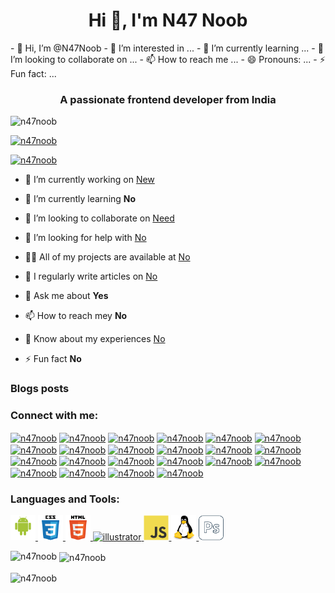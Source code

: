 
<h1 align="center">Hi 👋, I'm N47 Noob</h1>
- 👋 Hi, I’m @N47Noob
- 👀 I’m interested in ...
- 🌱 I’m currently learning ...
- 💞️ I’m looking to collaborate on ...
- 📫 How to reach me ...
- 😄 Pronouns: ...
- ⚡ Fun fact: ...
<h3 align="center">A passionate frontend developer from India</h3>

<p align="left"> <img src="https://komarev.com/ghpvc/?username=n47noob&label=Profile%20views&color=0e75b6&style=flat" alt="n47noob" /> </p>

<p align="left"> <a href="https://github.com/ryo-ma/github-profile-trophy"><img src="https://github-profile-trophy.vercel.app/?username=n47noob" alt="n47noob" /></a> </p>

<p align="left"> <a href="https://twitter.com/n47noob" target="blank"><img src="https://img.shields.io/twitter/follow/n47noob?logo=twitter&style=for-the-badge" alt="n47noob" /></a> </p>

- 🔭 I’m currently working on [New](No)

- 🌱 I’m currently learning **No**

- 👯 I’m looking to collaborate on [Need](No)

- 🤝 I’m looking for help with [No](No)

- 👨‍💻 All of my projects are available at [No](No)

- 📝 I regularly write articles on [No](No)

- 💬 Ask me about **Yes**

- 📫 How to reach mey **No**

- 📄 Know about my experiences [No](No)

- ⚡ Fun fact **No**

### Blogs posts
<!-- BLOG-POST-LIST:START -->
<!-- BLOG-POST-LIST:END -->

<h3 align="left">Connect with me:</h3>
<p align="left">
<a href="https://codepen.io/n47noob" target="blank"><img align="center" src="https://raw.githubusercontent.com/rahuldkjain/github-profile-readme-generator/master/src/images/icons/Social/codepen.svg" alt="n47noob" height="30" width="40" /></a>
<a href="https://dev.to/n47noob" target="blank"><img align="center" src="https://raw.githubusercontent.com/rahuldkjain/github-profile-readme-generator/master/src/images/icons/Social/devto.svg" alt="n47noob" height="30" width="40" /></a>
<a href="https://twitter.com/n47noob" target="blank"><img align="center" src="https://raw.githubusercontent.com/rahuldkjain/github-profile-readme-generator/master/src/images/icons/Social/twitter.svg" alt="n47noob" height="30" width="40" /></a>
<a href="https://linkedin.com/in/n47noob" target="blank"><img align="center" src="https://raw.githubusercontent.com/rahuldkjain/github-profile-readme-generator/master/src/images/icons/Social/linked-in-alt.svg" alt="n47noob" height="30" width="40" /></a>
<a href="https://stackoverflow.com/users/n47noob" target="blank"><img align="center" src="https://raw.githubusercontent.com/rahuldkjain/github-profile-readme-generator/master/src/images/icons/Social/stack-overflow.svg" alt="n47noob" height="30" width="40" /></a>
<a href="https://codesandbox.com/n47noob" target="blank"><img align="center" src="https://raw.githubusercontent.com/rahuldkjain/github-profile-readme-generator/master/src/images/icons/Social/codesandbox.svg" alt="n47noob" height="30" width="40" /></a>
<a href="https://kaggle.com/n47noob" target="blank"><img align="center" src="https://raw.githubusercontent.com/rahuldkjain/github-profile-readme-generator/master/src/images/icons/Social/kaggle.svg" alt="n47noob" height="30" width="40" /></a>
<a href="https://fb.com/n47noob" target="blank"><img align="center" src="https://raw.githubusercontent.com/rahuldkjain/github-profile-readme-generator/master/src/images/icons/Social/facebook.svg" alt="n47noob" height="30" width="40" /></a>
<a href="https://instagram.com/n47noob" target="blank"><img align="center" src="https://raw.githubusercontent.com/rahuldkjain/github-profile-readme-generator/master/src/images/icons/Social/instagram.svg" alt="n47noob" height="30" width="40" /></a>
<a href="https://dribbble.com/n47noob" target="blank"><img align="center" src="https://raw.githubusercontent.com/rahuldkjain/github-profile-readme-generator/master/src/images/icons/Social/dribbble.svg" alt="n47noob" height="30" width="40" /></a>
<a href="https://www.behance.net/n47noob" target="blank"><img align="center" src="https://raw.githubusercontent.com/rahuldkjain/github-profile-readme-generator/master/src/images/icons/Social/behance.svg" alt="n47noob" height="30" width="40" /></a>
<a href="https://hashnode.com/n47noob" target="blank"><img align="center" src="https://raw.githubusercontent.com/rahuldkjain/github-profile-readme-generator/master/src/images/icons/Social/hashnode.svg" alt="n47noob" height="30" width="40" /></a>
<a href="https://medium.com/n47noob" target="blank"><img align="center" src="https://raw.githubusercontent.com/rahuldkjain/github-profile-readme-generator/master/src/images/icons/Social/medium.svg" alt="n47noob" height="30" width="40" /></a>
<a href="https://www.youtube.com/c/n47noob" target="blank"><img align="center" src="https://raw.githubusercontent.com/rahuldkjain/github-profile-readme-generator/master/src/images/icons/Social/youtube.svg" alt="n47noob" height="30" width="40" /></a>
<a href="https://www.codechef.com/users/n47noob" target="blank"><img align="center" src="https://cdn.jsdelivr.net/npm/simple-icons@3.1.0/icons/codechef.svg" alt="n47noob" height="30" width="40" /></a>
<a href="https://codeforces.com/profile/n47noob" target="blank"><img align="center" src="https://raw.githubusercontent.com/rahuldkjain/github-profile-readme-generator/master/src/images/icons/Social/codeforces.svg" alt="n47noob" height="30" width="40" /></a>
<a href="https://www.leetcode.com/n47noob" target="blank"><img align="center" src="https://raw.githubusercontent.com/rahuldkjain/github-profile-readme-generator/master/src/images/icons/Social/leet-code.svg" alt="n47noob" height="30" width="40" /></a>
<a href="https://www.hackerearth.com/n47noob" target="blank"><img align="center" src="https://raw.githubusercontent.com/rahuldkjain/github-profile-readme-generator/master/src/images/icons/Social/hackerearth.svg" alt="n47noob" height="30" width="40" /></a>
<a href="https://auth.geeksforgeeks.org/user/n47noob" target="blank"><img align="center" src="https://raw.githubusercontent.com/rahuldkjain/github-profile-readme-generator/master/src/images/icons/Social/geeks-for-geeks.svg" alt="n47noob" height="30" width="40" /></a>
<a href="https://www.topcoder.com/members/n47noob" target="blank"><img align="center" src="https://raw.githubusercontent.com/rahuldkjain/github-profile-readme-generator/master/src/images/icons/Social/topcoder.svg" alt="n47noob" height="30" width="40" /></a>
<a href="https://discord.gg/n47noob" target="blank"><img align="center" src="https://raw.githubusercontent.com/rahuldkjain/github-profile-readme-generator/master/src/images/icons/Social/discord.svg" alt="n47noob" height="30" width="40" /></a>
<a href="/n47noob" target="blank"><img align="center" src="https://raw.githubusercontent.com/rahuldkjain/github-profile-readme-generator/master/src/images/icons/Social/rss.svg" alt="n47noob" height="30" width="40" /></a>
</p>

<h3 align="left">Languages and Tools:</h3>
<p align="left"> <a href="https://developer.android.com" target="_blank" rel="noreferrer"> <img src="https://raw.githubusercontent.com/devicons/devicon/master/icons/android/android-original-wordmark.svg" alt="android" width="40" height="40"/> </a> <a href="https://www.w3schools.com/css/" target="_blank" rel="noreferrer"> <img src="https://raw.githubusercontent.com/devicons/devicon/master/icons/css3/css3-original-wordmark.svg" alt="css3" width="40" height="40"/> </a> <a href="https://www.w3.org/html/" target="_blank" rel="noreferrer"> <img src="https://raw.githubusercontent.com/devicons/devicon/master/icons/html5/html5-original-wordmark.svg" alt="html5" width="40" height="40"/> </a> <a href="https://www.adobe.com/in/products/illustrator.html" target="_blank" rel="noreferrer"> <img src="https://www.vectorlogo.zone/logos/adobe_illustrator/adobe_illustrator-icon.svg" alt="illustrator" width="40" height="40"/> </a> <a href="https://developer.mozilla.org/en-US/docs/Web/JavaScript" target="_blank" rel="noreferrer"> <img src="https://raw.githubusercontent.com/devicons/devicon/master/icons/javascript/javascript-original.svg" alt="javascript" width="40" height="40"/> </a> <a href="https://www.linux.org/" target="_blank" rel="noreferrer"> <img src="https://raw.githubusercontent.com/devicons/devicon/master/icons/linux/linux-original.svg" alt="linux" width="40" height="40"/> </a> <a href="https://www.photoshop.com/en" target="_blank" rel="noreferrer"> <img src="https://raw.githubusercontent.com/devicons/devicon/master/icons/photoshop/photoshop-line.svg" alt="photoshop" width="40" height="40"/> </a> </p>

<p><img align="left" src="https://github-readme-stats.vercel.app/api/top-langs?username=n47noob&show_icons=true&locale=en&layout=compact" alt="n47noob" /></p>

<p>&nbsp;<img align="center" src="https://github-readme-stats.vercel.app/api?username=n47noob&show_icons=true&locale=en" alt="n47noob" /></p>

<p><img align="center" src="https://github-readme-streak-stats.herokuapp.com/?user=n47noob&" alt="n47noob" /></p>

<!---
N47Noob/N47Noob is a ✨ special ✨ repository because its `README.md` (this file) appears on your GitHub profile.
You can click the Preview link to take a look at your changes.
--->
